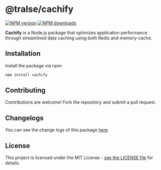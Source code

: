 # @tralse/cachify

<span class="badge-npmversion"><a href="https://npmjs.org/package/@tralse/cachify" title="View this project on NPM"><img src="https://img.shields.io/npm/v/%40tralse%2Fcachify" alt="NPM version" /></a></span>
<span class="badge-npmdownloads"><a href="https://npmjs.org/package/pg" title="View this project on NPM"><img src="https://img.shields.io/npm/dm/%40tralse%2Fcachify.svg" alt="NPM downloads" /></a></span>

**Cachify** is a Node.js package that optimizes application performance through streamlined data caching using both Redis and memory-cache.

## Installation

Install the package via npm:

```bash
npm install cachify
```

## Contributing

Contributions are welcome! Fork the repository and submit a pull request.

## Changelogs

You can see the change logs of this package [here](CHANGELOG.md).

## License

This project is licensed under the MIT License - [see the LICENSE file](./LICENSE) for details.
